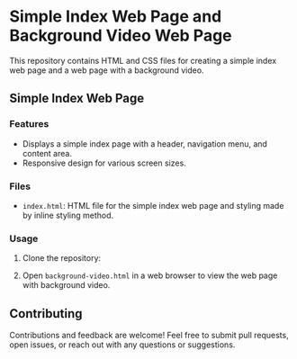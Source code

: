 # Simple Index Web Page and Background Video Web Page

This repository contains HTML and CSS files for creating a simple index web page and a web page with a background video.

## Simple Index Web Page

### Features

- Displays a simple index page with a header, navigation menu, and content area.
- Responsive design for various screen sizes.

### Files

- `index.html`: HTML file for the simple index web page and styling made by  inline styling method.

### Usage

1. Clone the repository:

2. Open `background-video.html` in a web browser to view the web page with background video.

## Contributing

Contributions and feedback are welcome! Feel free to submit pull requests, open issues, or reach out with any questions or suggestions.

